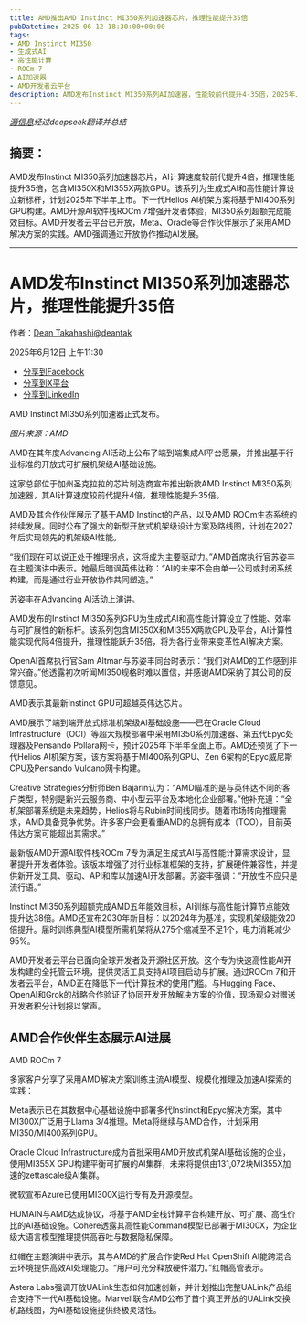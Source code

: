 ```yaml
---
title: AMD推出AMD Instinct MI350系列加速器芯片，推理性能提升35倍
pubDatetime: 2025-06-12 18:30:00+00:00
tags:
- AMD Instinct MI350
- 生成式AI
- 高性能计算
- ROCm 7
- AI加速器
- AMD开发者云平台
description: AMD发布Instinct MI350系列AI加速器，性能较前代提升4-35倍，2025年上市，并推出开源ROCm 7软件及开发者云平台，推动AI开放生态。
---
```


*[源信息](https://venturebeat.com/games/amd-debuts-amd-instinct-mi350-series-accelerator-chips-with-35x-better-inferencing/)经过deepseek翻译并总结*

## 摘要：

AMD发布Instinct MI350系列加速器芯片，AI计算速度较前代提升4倍，推理性能提升35倍，包含MI350X和MI355X两款GPU。该系列为生成式AI和高性能计算设立新标杆，计划2025年下半年上市。下一代Helios AI机架方案将基于MI400系列GPU构建。AMD开源AI软件栈ROCm 7增强开发者体验，MI350系列超额完成能效目标。AMD开发者云平台已开放，Meta、Oracle等合作伙伴展示了采用AMD解决方案的实践。AMD强调通过开放协作推动AI发展。

---


AMD发布Instinct MI350系列加速器芯片，推理性能提升35倍
==================================================================================

作者：[Dean Takahashi](https://venturebeat.com/author/dean-takahashi/ "Posts by Dean Takahashi")[@deantak](https://twitter.com/deantak)

2025年6月12日 上午11:30

* [分享到Facebook](//www.facebook.com/sharer/sharer.php?u=https%3A%2F%2Fventurebeat.com%2Fgames%2Famd-debuts-amd-instinct-mi350-series-accelerator-chips-with-35x-better-inferencing%2F&t=AMD发布Instinct%20MI350系列加速器芯片，推理性能提升35倍)
* [分享到X平台](//twitter.com/intent/tweet?text=AMD发布Instinct%20MI350系列加速器芯片，推理性能提升35倍&url=https%3A%2F%2Fventurebeat.com%2Fgames%2Famd-debuts-amd-instinct-mi350-series-accelerator-chips-with-35x-better-inferencing%2F&via=VentureBeat&related=VentureBeat,GamesBeat)
* [分享到LinkedIn](https://www.linkedin.com/cws/share?url=https%3A%2F%2Fventurebeat.com%2Fgames%2Famd-debuts-amd-instinct-mi350-series-accelerator-chips-with-35x-better-inferencing%2F)

AMD Instinct MI350系列加速器正式发布。

*图片来源：AMD*

AMD在其年度Advancing AI活动上公布了端到端集成AI平台愿景，并推出基于行业标准的开放式可扩展机架级AI基础设施。

这家总部位于加州圣克拉拉的芯片制造商宣布推出新款AMD Instinct MI350系列加速器，其AI计算速度较前代提升4倍，推理性能提升35倍。

AMD及其合作伙伴展示了基于AMD Instinct的产品，以及AMD ROCm生态系统的持续发展。同时公布了强大的新型开放式机架级设计方案及路线图，计划在2027年后实现领先的机架级AI性能。

“我们现在可以说正处于推理拐点，这将成为主要驱动力。”AMD首席执行官苏姿丰在主题演讲中表示。她最后暗讽英伟达称：“AI的未来不会由单一公司或封闭系统构建，而是通过行业开放协作共同塑造。”

苏姿丰在Advancing AI活动上演讲。

AMD发布的Instinct MI350系列GPU为生成式AI和高性能计算设立了性能、效率与可扩展性的新标杆。该系列包含MI350X和MI355X两款GPU及平台，AI计算性能实现代际4倍提升，推理性能跃升35倍，将为各行业带来变革性AI解决方案。

OpenAI首席执行官Sam Altman与苏姿丰同台时表示：“我们对AMD的工作感到非常兴奋。”他透露初次听闻MI350规格时难以置信，并感谢AMD采纳了其公司的反馈意见。

AMD表示其最新Instinct GPU可超越英伟达芯片。

AMD展示了端到端开放式标准机架级AI基础设施——已在Oracle Cloud Infrastructure（OCI）等超大规模部署中采用MI350系列加速器、第五代Epyc处理器及Pensando Pollara网卡，预计2025年下半年全面上市。AMD还预览了下一代Helios AI机架方案，该方案将基于MI400系列GPU、Zen 6架构的Epyc威尼斯CPU及Pensando Vulcano网卡构建。

Creative Strategies分析师Ben Bajarin认为：“AMD瞄准的是与英伟达不同的客户类型，特别是新兴云服务商、中小型云平台及本地化企业部署。”他补充道：“全机架部署系统是未来趋势，Helios将与Rubin时间线同步。随着市场转向推理需求，AMD具备竞争优势。许多客户会更看重AMD的总拥有成本（TCO），目前英伟达方案可能超出其需求。”

最新版AMD开源AI软件栈ROCm 7专为满足生成式AI与高性能计算需求设计，显著提升开发者体验。该版本增强了对行业标准框架的支持，扩展硬件兼容性，并提供新开发工具、驱动、API和库以加速AI开发部署。苏姿丰强调：“开放性不应只是流行语。”

Instinct MI350系列超额完成AMD五年能效目标，AI训练与高性能计算节点能效提升达38倍。AMD还宣布2030年新目标：以2024年为基准，实现机架级能效20倍提升。届时训练典型AI模型所需机架将从275个缩减至不足1个，电力消耗减少95%。

AMD开发者云平台已面向全球开发者及开源社区开放。这个专为快速高性能AI开发构建的全托管云环境，提供灵活工具支持AI项目启动与扩展。通过ROCm 7和开发者云平台，AMD正在降低下一代计算技术的使用门槛。与Hugging Face、OpenAI和Grok的战略合作验证了协同开发开放解决方案的价值，现场观众对赠送开发者积分计划报以掌声。

AMD合作伙伴生态展示AI进展
------------------------------------------------------------

AMD ROCm 7

多家客户分享了采用AMD解决方案训练主流AI模型、规模化推理及加速AI探索的实践：

Meta表示已在其数据中心基础设施中部署多代Instinct和Epyc解决方案，其中MI300X广泛用于Llama 3/4推理。Meta将继续与AMD合作，计划采用MI350/MI400系列GPU。

Oracle Cloud Infrastructure成为首批采用AMD开放式机架AI基础设施的企业，使用MI355X GPU构建平衡可扩展的AI集群，未来将提供由131,072块MI355X加速的zettascale级AI集群。

微软宣布Azure已使用MI300X运行专有及开源模型。

HUMAIN与AMD达成协议，将基于AMD全栈计算平台构建开放、可扩展、高性价比的AI基础设施。Cohere透露其高性能Command模型已部署于MI300X，为企业级大语言模型推理提供高吞吐与数据隐私保障。

红帽在主题演讲中表示，其与AMD的扩展合作使Red Hat OpenShift AI能跨混合云环境提供高效AI处理能力。“用户可充分释放硬件潜力。”红帽高管表示。

Astera Labs强调开放UALink生态如何加速创新，并计划推出完整UALink产品组合支持下一代AI基础设施。Marvell联合AMD公布了首个真正开放的UALink交换机路线图，为AI基础设施提供终极灵活性。